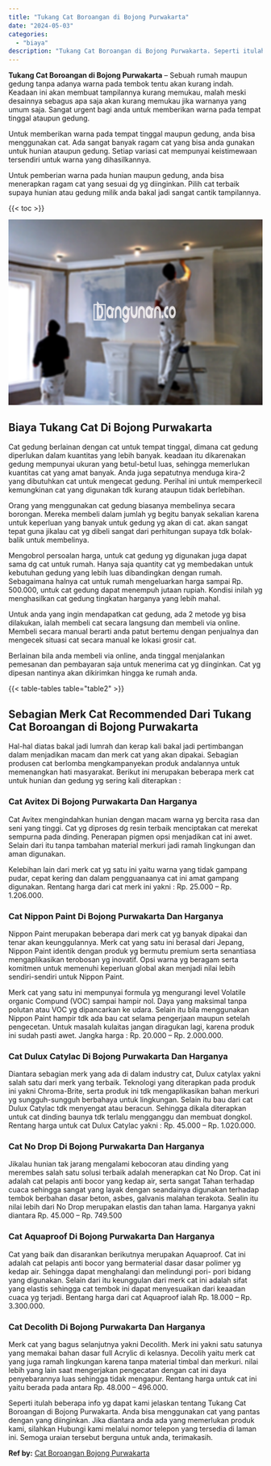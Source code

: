 ```yaml
---
title: "Tukang Cat Boroangan di Bojong Purwakarta"
date: "2024-05-03"
categories: 
  - "biaya"
description: "Tukang Cat Boroangan di Bojong Purwakarta. Seperti itulah beberapa info yg dapat kami jelaskan tentang Tukang Cat Boroangan di Bojong Purwakarta. Anda bisa m..."
---
```


**Tukang Cat Boroangan di Bojong Purwakarta** – Sebuah rumah maupun gedung tanpa adanya warna pada tembok tentu akan kurang indah. Keadaan ini akan membuat tampilannya kurang memukau, malah meski desainnya sebagus apa saja akan kurang memukau jika warnanya yang umum saja. Sangat urgent bagi anda untuk memberikan warna pada tempat tinggal ataupun gedung.

Untuk memberikan warna pada tempat tinggal maupun gedung, anda bisa menggunakan cat. Ada sangat banyak ragam cat yang bisa anda gunakan untuk hunian ataupun gedung. Setiap variasi cat mempunyai keistimewaan tersendiri untuk warna yang dihasilkannya.

Untuk pemberian warna pada hunian maupun gedung, anda bisa menerapkan ragam cat yang sesuai dg yg diinginkan. Pilih cat terbaik supaya hunian atau gedung milik anda bakal jadi sangat cantik tampilannya.

{{< toc >}}

![Tukang Cat Boroangan di Bojong Purwakarta](/images/jasa-cat-murah31.png)

## Biaya Tukang Cat Di Bojong Purwakarta

Cat gedung berlainan dengan cat untuk tempat tinggal, dimana cat gedung diperlukan dalam kuantitas yang lebih banyak. keadaan itu dikarenakan gedung mempunyai ukuran yang betul-betul luas, sehingga memerlukan kuantitas cat yang amat banyak. Anda juga sepatutnya menduga kira-2 yang dibutuhkan cat untuk mengecat gedung. Perihal ini untuk memperkecil kemungkinan cat yang digunakan tdk kurang ataupun tidak berlebihan.

Orang yang menggunakan cat gedung biasanya membelinya secara borongan. Mereka membeli dalam jumlah yg begitu banyak sekalian karena untuk keperluan yang banyak untuk gedung yg akan di cat. akan sangat tepat guna jikalau cat yg dibeli sangat dari perhitungan supaya tdk bolak-balik untuk membelinya.

Mengobrol persoalan harga, untuk cat gedung yg digunakan juga dapat sama dg cat untuk rumah. Hanya saja quantity cat yg membedakan untuk kebutuhan gedung yang lebih luas dibandingkan dengan rumah. Sebagaimana halnya cat untuk rumah mengeluarkan harga sampai Rp. 500.000, untuk cat gedung dapat menempuh jutaan rupiah. Kondisi inilah yg menghasilkan cat gedung tingkatan harganya yang lebih mahal.

Untuk anda yang ingin mendapatkan cat gedung, ada 2 metode yg bisa dilakukan, ialah membeli cat secara langsung dan membeli via online. Membeli secara manual berarti anda patut bertemu dengan penjualnya dan mengecek situasi cat secara manual ke lokasi grosir cat.

Berlainan bila anda membeli via online, anda tinggal menjalankan pemesanan dan pembayaran saja untuk menerima cat yg diinginkan. Cat yg dipesan nantinya akan dikirimkan hingga ke rumah anda.

{{< table-tables table="table2" >}}

## Sebagian Merk Cat Recommended Dari Tukang Cat Boroangan di Bojong Purwakarta

Hal-hal diatas bakal jadi lumrah dan kerap kali bakal jadi pertimbangan dalam menjadikan macam dan merk cat yang akan dipakai. Sebagian produsen cat berlomba mengkampanyekan produk andalannya untuk memenangkan hati masyarakat. Berikut ini merupakan beberapa merk cat untuk hunian dan gedung yg sering kali diterapkan :

### Cat Avitex Di Bojong Purwakarta Dan Harganya

Cat Avitex mengindahkan hunian dengan macam warna yg bercita rasa dan seni yang tinggi. Cat yg diproses dg resin terbaik menciptakan cat merekat sempurna pada dinding. Penerapan pigmen opsi menjadikan cat ini awet. Selain dari itu tanpa tambahan material merkuri jadi ramah lingkungan dan aman digunakan.

Kelebihan lain dari merk cat yg satu ini yaitu warna yang tidak gampang pudar, cepat kering dan dalam pengguanaanya cat ini amat gampang digunakan. Rentang harga dari cat merk ini yakni : Rp. 25.000 – Rp. 1.206.000.

### Cat Nippon Paint Di Bojong Purwakarta Dan Harganya

Nippon Paint merupakan beberapa dari merk cat yg banyak dipakai dan tenar akan keunggulannya. Merk cat yang satu ini berasal dari Jepang, Nippon Paint identik dengan produk yg bermutu premium serta senantiasa mengaplikasikan terobosan yg inovatif. Opsi warna yg beragam serta komitmen untuk memenuhi keperluan global akan menjadi nilai lebih sendiri-sendiri untuk Nippon Paint.

Merk cat yang satu ini mempunyai formula yg mengurangi level Volatile organic Compund (VOC) sampai hampir nol. Daya yang maksimal tanpa polutan atau VOC yg dipancarkan ke udara. Selain itu bila menggunakan Nippon Paint hampir tdk ada bau cat selama pengerjaan maupun setelah pengecetan. Untuk masalah kulaitas jangan diragukan lagi, karena produk ini sudah pasti awet. Jangka harga : Rp. 20.000 – Rp. 2.000.000.

### Cat Dulux Catylac Di Bojong Purwakarta Dan Harganya

Diantara sebagian merk yang ada di dalam industry cat, Dulux catylax yakni salah satu dari merk yang terbaik. Teknologi yang diterapkan pada produk ini yakni Chroma-Brite, serta produk ini tdk mengaplikasikan bahan merkuri yg sungguh-sungguh berbahaya untuk lingkungan. Selain itu bau dari cat Dulux Catylac tdk menyengat atau beracun. Sehingga dikala diterapkan untuk cat dinding baunya tdk terlalu mengganggu dan membuat dongkol. Rentang harga untuk cat Dulux Catylac yakni : Rp. 45.000 – Rp. 1.020.000.

### Cat No Drop Di Bojong Purwakarta Dan Harganya

Jikalau hunian tak jarang mengalami kebocoran atau dinding yang merembes salah satu solusi terbaik adalah menerapkan cat No Drop. Cat ini adalah cat pelapis anti bocor yang kedap air, serta sangat Tahan terhadap cuaca sehingga sangat yang layak dengan seandainya digunakan terhadap tembok berbahan dasar beton, asbes, galvanis malahan terakota. Sealin itu nilai lebih dari No Drop merupakan elastis dan tahan lama. Harganya yakni diantara Rp. 45.000 – Rp. 749.500

### Cat Aquaproof Di Bojong Purwakarta Dan Harganya

Cat yang baik dan disarankan berikutnya merupakan Aquaproof. Cat ini adalah cat pelapis anti bocor yang bermaterial dasar dasar polimer yg kedap air. Sehingga dapat menghalangi dan melindungi pori- pori bidang yang digunakan. Selain dari itu keunggulan dari merk cat ini adalah sifat yang elastis sehingga cat tembok ini dapat menyesuaikan dari keaadan cuaca yg terjadi. Bentang harga dari cat Aquaproof ialah Rp. 18.000 – Rp. 3.300.000.

### Cat Decolith Di Bojong Purwakarta Dan Harganya

Merk cat yang bagus selanjutnya yakni Decolith. Merk ini yakni satu satunya yang memakai bahan dasar full Acrylic di kelasnya. Decolih yaitu merk cat yang juga ramah lingkungan karena tanpa material timbal dan merkuri. nilai lebih yang lain saat mengerjakan pengecatan dengan cat ini daya penyebarannya luas sehingga tidak mengapur. Rentang harga untuk cat ini yaitu berada pada antara Rp. 48.000 – 496.000.

Seperti itulah beberapa info yg dapat kami jelaskan tentang Tukang Cat Boroangan di Bojong Purwakarta. Anda bisa menggunakan cat yang pantas dengan yang diinginkan. Jika diantara anda ada yang memerlukan produk kami, silahkan Hubungi kami melalui nomor telepon yang tersedia di laman ini. Semoga uraian tersebut berguna untuk anda, terimakasih.

**Ref by:** [Cat Boroangan Bojong Purwakarta](https://id.wikipedia.org/wiki/Cat)
